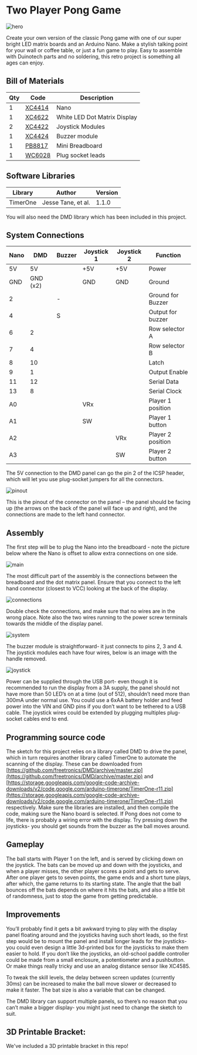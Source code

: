 # Two Player Pong Game

![hero](images/hero.jpg)

Create your own version of the classic Pong game with one of our super bright LED matrix boards and an Arduino Nano. Make a stylish talking point for your wall or coffee table, or just a fun game to play. Easy to assemble with Duinotech parts and no soldering, this retro project is something all ages can enjoy.

## Bill of Materials

| Qty | Code                                     | Description                  |
| --- | ---------------------------------------- | ---------------------------- |
| 1   | [XC4414](https://jaycar.com.au/p/XC4414) | Nano                         |
| 1   | [XC4622](https://jaycar.com.au/p/XC4622) | White LED Dot Matrix Display |
| 2   | [XC4422](https://jaycar.com.au/p/XC4422) | Joystick Modules             |
| 1   | [XC4424](https://jaycar.com.au/p/XC4424) | Buzzer module                |
| 1   | [PB8817](https://jaycar.com.au/p/PB8817) | Mini Breadboard              |
| 1   | [WC6028](https://jaycar.com.au/p/WC6028) | Plug socket leads            |

## Software Libraries

| Library  | Author             | Version |
| -------- | ------------------ | ------- |
| TimerOne | Jesse Tane, et al. | 1.1.0   |

You will also need the DMD library which has been included in this project.

## System Connections

| Nano | DMD      | Buzzer | Joystick 1 | Joystick 2 | Function          |
| ---- | -------- | ------ | ---------- | ---------- | ----------------- |
| 5V   | 5V       |        | +5V        | +5V        | Power             |
| GND  | GND (x2) |        | GND        | GND        | Ground            |
| 2    |          | -      |            |            | Ground for Buzzer |
| 4    |          | S      |            |            | Output for buzzer |
| 6    | 2        |        |            |            | Row selector A    |
| 7    | 4        |        |            |            | Row selector B    |
| 8    | 10       |        |            |            | Latch             |
| 9    | 1        |        |            |            | Output Enable     |
| 11   | 12       |        |            |            | Serial Data       |
| 13   | 8        |        |            |            | Serial Clock      |
| A0   |          |        | VRx        |            | Player 1 position |
| A1   |          |        | SW         |            | Player 1 button   |
| A2   |          |        |            | VRx        | Player 2 position |
| A3   |          |        |            | SW         | Player 2 button   |

The 5V connection to the DMD panel can go the pin 2 of the ICSP header, which will let you use plug-socket jumpers for all the connectors.

![pinout](images/pinout.jpg)

This is the pinout of the connector on the panel – the panel should be facing up (the arrows on the back of the panel will face up and right), and the connections are made to the left hand connector.

## Assembly

The first step will be to plug the Nano into the breadboard - note the picture below where the Nano is offset to allow extra connections on one side.

![main](images/mainboard.jpg)

The most difficult part of the assembly is the connections between the breadboard and the dot matrix panel. Ensure that you connect to the left hand connector (closest to VCC) looking at the back of the display.

![connections](images/connections.jpg)

Double check the connections, and make sure that no wires are in the wrong place. Note also the two wires running to the power screw terminals towards the middle of the display panel.

![system](images/system.jpg)

The buzzer module is straightforward- it just connects to pins 2, 3 and 4. The joystick modules each have four wires, below is an image with the handle removed.

![joystick](images/joystick.jpg)

Power can be supplied through the USB port- even though it is recommended to run the display from a 3A supply, the panel should not have more than 50 LED’s on at a time (out of 512), shouldn’t need more than 300mA under normal use. You could use a 6xAA battery holder and feed power into the VIN and GND pins if you don’t want to be tethered to a USB cable. The joystick wires could be extended by plugging multiples plug-socket cables end to end.

## Programming source code

The sketch for this project relies on a library called DMD to drive the panel, which in turn requires another library called TimerOne to automate the scanning of the display. These can be downloaded from [https://github.com/freetronics/DMD/archive/master.zip](https://github.com/freetronics/DMD/archive/master.zip) and [https://storage.googleapis.com/google-code-archive-downloads/v2/code.google.com/arduino-timerone/TimerOne-r11.zip](https://storage.googleapis.com/google-code-archive-downloads/v2/code.google.com/arduino-timerone/TimerOne-r11.zip) respectively. Make sure the libraries are installed, and then compile the code, making sure the Nano board is selected. If Pong does not come to life, there is probably a wiring error with the display. Try pressing down the joysticks- you should get sounds from the buzzer as the ball moves around.

## Gameplay

The ball starts with Player 1 on the left, and is served by clicking down on the joystick. The bats can be moved up and down with the joysticks, and when a player misses, the other player scores a point and gets to serve. After one player gets to seven points, the game ends and a short tune plays, after which, the game returns to its starting state. The angle that the ball bounces off the bats depends on where it hits the bats, and also a little bit of randomness, just to stop the game from getting predictable.

## Improvements

You’ll probably find it gets a bit awkward trying to play with the display panel floating around and the joysticks having such short leads, so the first step would be to mount the panel and install longer leads for the joysticks- you could even design a little 3d-printed box for the joysticks to make them easier to hold. If you don’t like the joysticks, an old-school paddle controller could be made from a small enclosure, a potentiometer and a pushbutton. Or make things really tricky and use an analog distance sensor like XC4585.

To tweak the skill levels, the delay between screen updates (currently 30ms) can be increased to make the ball move slower or decreased to make it faster. The bat size is also a variable that can be changed.

The DMD library can support multiple panels, so there’s no reason that you can’t make a bigger display- you might just need to change the sketch to suit.

## 3D Printable Bracket:

We've included a 3D printable bracket in this repo!
